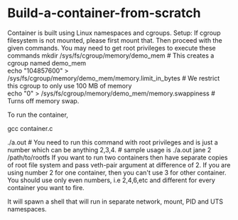 # Build-a-container-from-scratch
Container is built using Linux namespaces and cgroups.
Setup:
If cgroup filesystem is not mounted, please first mount that. Then proceed with the given commands. You may need to get root privileges to execute these commands
mkdir /sys/fs/cgroup/memory/demo_mem          # This creates a cgroup named demo_mem                                                                          
echo "104857600" > /sys/fs/cgroup/memory/demo_mem/memory.limit_in_bytes # We restrict this cgroup to only use 100 MB of memory                                                 
echo "0" > /sys/fs/cgroup/memory/demo_mem/memory.swappiness # Turns off memory swap.

To run the container,

gcc container.c

./a.out <hostname> <veth-pair> <path-to-rootfs> # You need to run this command with root privileges and <veth-pair> is just a number which can be anything 2,3,4. 
                                                # sample usage is ./a.out jane 2 /path/to/rootfs
 If you want to run two containers then have separate copies of root file system and pass veth-pair argument at difference of 2. If you are using number 2 for one container, then you can't use 3 for other container. You should use only even numbers, i.e 2,4,6,etc and different for every container you want to fire.
  
  It will spawn a shell that will run in separate network, mount, PID and UTS namespaces.
